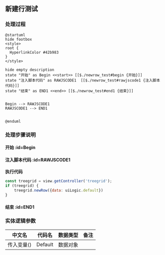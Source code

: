 ## 新建行测试 <!-- {docsify-ignore-all} -->

   

### 处理过程

```plantuml
@startuml
hide footbox
<style>
root {
  HyperlinkColor #42b983
}
</style>

hide empty description
state "开始" as Begin <<start>> [[$./newrow_test#begin {开始}]]
state "注入脚本代码" as RAWJSCODE1  [[$./newrow_test#rawjscode1 {注入脚本代码}]]
state "结束" as END1 <<end>> [[$./newrow_test#end1 {结束}]]


Begin --> RAWJSCODE1
RAWJSCODE1 --> END1


@enduml
```


### 处理步骤说明

#### 开始 :id=Begin




#### 注入脚本代码 :id=RAWJSCODE1



<p class="panel-title"><b>执行代码</b></p>

```javascript
const treegrid = view.getController('treegrid');
if (treegrid) {
    treegrid.newRow({data: uiLogic.default})
}
```

#### 结束 :id=END1






### 实体逻辑参数

|    中文名   |    代码名    |  数据类型      |备注 |
| --------| --------| --------  | --------   |
|传入变量(<i class="fa fa-check"/></i>)|Default|数据对象||
